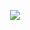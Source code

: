 <div align="center">
  
  <img src="https://github-readme-stats.vercel.app/api?username=jjm6604&show_icons=true&theme=tokyonight"><br>

</div>
